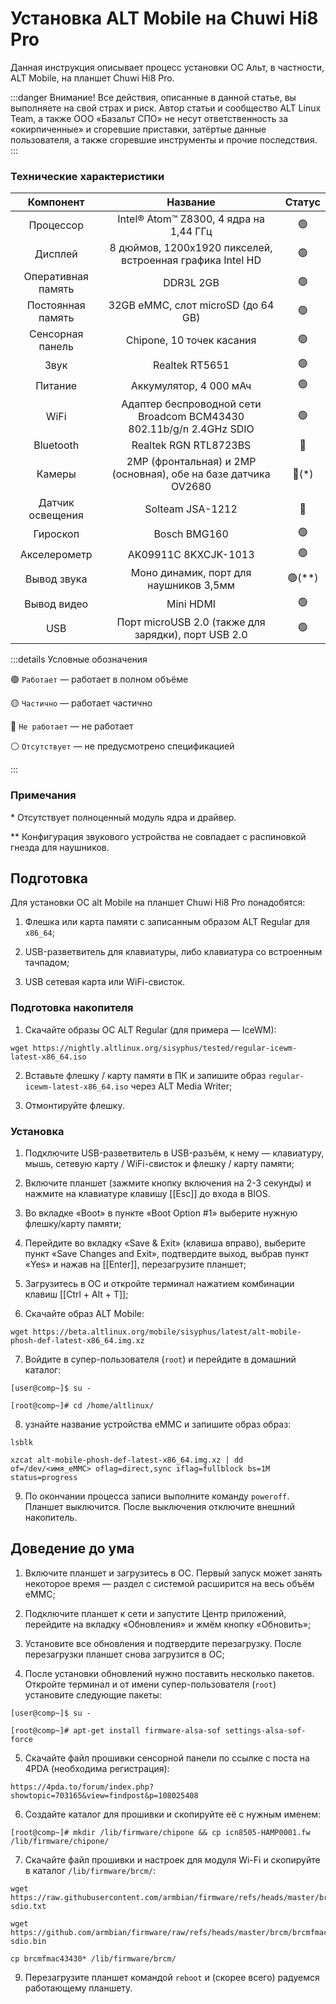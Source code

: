 # Установка ALT Mobile на Chuwi Hi8 Pro

Данная инструкция описывает процесс установки ОС Альт, в частности, ALT Mobile, на планшет Chuwi Hi8 Pro.

:::danger Внимание!
Все действия, описанные в данной статье, вы выполняете на свой страх и риск. Автор статьи и сообщество ALT Linux Team, а также ООО «Базальт СПО» не несут ответственность за «окирпиченные» и сгоревшие приставки, затёртые данные пользователя, а также сгоревшие инструменты и прочие последствия.
:::

### Технические характеристики

|     Компонент      |                              Название                               |        Статус        |
| :----------------: | :-----------------------------------------------------------------: | :------------------: |
|     Процессор      |              Intel® Atom™ Z8300, 4 ядра на 1,44 ГГц               |    :green_circle:    |
|      Дисплей       |      8 дюймов, 1200x1920 пикселей, встроенная графика Intel HD      |    :green_circle:    |
| Оперативная память |                              DDR3L 2GB                              |    :green_circle:    |
| Постоянная память  |                 32GB eMMC, слот microSD (до 64 GB)                  |    :green_circle:    |
|  Сенсорная панель  |                      Chipone, 10 точек касания                      |    :green_circle:    |
|        Звук        |                           Realtek RT5651                            |    :green_circle:    |
|      Питание       |                       Аккумулятор, 4 000 мАч                        |    :green_circle:    |
|        WiFi        | Адаптер беспроводной сети Broadcom BCM43430 802.11b/g/n 2.4GHz SDIO |    :green_circle:    |
|     Bluetooth      |                        Realtek RGN RTL8723BS                        |     :red_circle:     |
|       Камеры       |   2MP (фронтальная) и 2MP (основная), обе на базе датчика OV2680    |   :red_circle:(\*)   |
|  Датчик освещения  |                          Solteam JSA-1212                           |     :red_circle:     |
|      Гироскоп      |                            Bosch BMG160                             |    :green_circle:    |
|    Акселерометр    |                        AK09911C 8KXCJK-1013                         |    :green_circle:    |
|    Вывод звука     |               Моно динамик, порт для наушников 3,5мм                | :green_circle:(\*\*) |
|    Вывод видео     |                              Mini HDMI                              |    :green_circle:    |
|        USB         |         Порт microUSB 2.0 (также для зарядки), порт USB 2.0         |    :green_circle:    |

:::details Условные обозначения

:green_circle: `Работает` — работает в полном объёме

:yellow_circle: `Частично` — работает частично

:red_circle: `Не работает` — не работает

:white_circle: `Отсутствует` — не предусмотрено спецификацией

:::

### Примечания

\* Отсутствует полноценный модуль ядра и драйвер.

\*\* Конфигурация звукового устройства не совпадает с распиновкой гнезда для наушников.

## Подготовка

Для установки ОС alt Mobile на планшет Chuwi Hi8 Pro понадобятся:

1. Флешка или карта памяти с записанным образом ALT Regular для `x86_64`;

2. USB-разветвитель для клавиатуры, либо клавиатура со встроенным тачпадом;

3. USB сетевая карта или WiFi-свисток.

### Подготовка накопителя

1. Скачайте образы ОС ALT Regular (для примера — IceWM):

```shell
wget https://nightly.altlinux.org/sisyphus/tested/regular-icewm-latest-x86_64.iso
```

2. Вставьте флешку / карту памяти в ПК и запишите образ `regular-icewm-latest-x86_64.iso` через ALT Media Writer;

3. Отмонтируйте флешку.

### Установка

1. Подключите USB-разветвитель в USB-разъём, к нему — клавиатуру, мышь, сетевую карту / WiFi-свисток и флешку / карту памяти;

2. Включите планшет (зажмите кнопку включения на 2-3 секунды) и нажмите на клавиатуре клавишу [[Esc]] до входа в BIOS.

3. Во вкладке «Boot» в пункте «Boot Option #1» выберите нужную флешку/карту памяти;

4. Перейдите во вкладку «Save & Exit» (клавиша вправо), выберите пункт «Save Changes and Exit», подтвердите выход, выбрав пункт «Yes» и нажав на [[Enter]], перезагрузите планшет;

5. Загрузитесь в ОС и откройте терминал нажатием комбинации клавиш [[Ctrl + Alt + T]];

6. Скачайте образ ALT Mobile:

```shell
wget https://beta.altlinux.org/mobile/sisyphus/latest/alt-mobile-phosh-def-latest-x86_64.img.xz
```

7. Войдите в супер-пользователя (`root`) и перейдите в домашний каталог:

```shell
[user@comp~]$ su -

[root@comp~]# cd /home/altlinux/
```

8. узнайте название устройства eMMC и запишите образ образ:

```shell
lsblk

xzcat alt-mobile-phosh-def-latest-x86_64.img.xz | dd of=/dev/<имя_eMMC> oflag=direct,sync iflag=fullblock bs=1M status=progress
```

9. По окончании процесса записи выполните команду `poweroff`. Планшет выключится. После выключения отключите внешний накопитель.

## Доведение до ума

1. Включите планшет и загрузитесь в ОС. Первый запуск может занять некоторое время — раздел с системой расширится на весь объём eMMC;

2. Подключите планшет к сети и запустите Центр приложений, перейдите на вкладку «Обновления» и жмём кнопку «Обновить»;

3. Установите все обновления и подтвердите перезагрузку. После перезагрузки планшет снова загрузится в ОС;

4. После установки обновлений нужно поставить несколько пакетов. Откройте терминал и от имени супер-пользователя (`root`) установите следующие пакеты:

```shell
[user@comp~]$ su -

[root@comp~]# apt-get install firmware-alsa-sof settings-alsa-sof-force
```

5. Скачайте файл прошивки сенсорной панели по ссылке с поста на 4PDA (необходима регистрация):

```shell
https://4pda.to/forum/index.php?showtopic=703165&view=findpost&p=108025408
```

6. Создайте каталог для прошивки и скопируйте её с нужным именем:

```shell
[root@comp~]# mkdir /lib/firmware/chipone && cp icn8505-HAMP0001.fw /lib/firmware/chipone/
```

7. Скачайте файл прошивки и настроек для модуля Wi-Fi и скопируйте в каталог `/lib/firmware/brcm/`:

```shell
wget https://raw.githubusercontent.com/armbian/firmware/refs/heads/master/brcm/brcmfmac43430-sdio.txt

wget https://github.com/armbian/firmware/raw/refs/heads/master/brcm/brcmfmac43430-sdio.bin

cp brcmfmac43430* /lib/firmware/brcm/
```

9. Перезагрузите планшет командой `reboot` и (скорее всего) радуемся работающему планшету.
